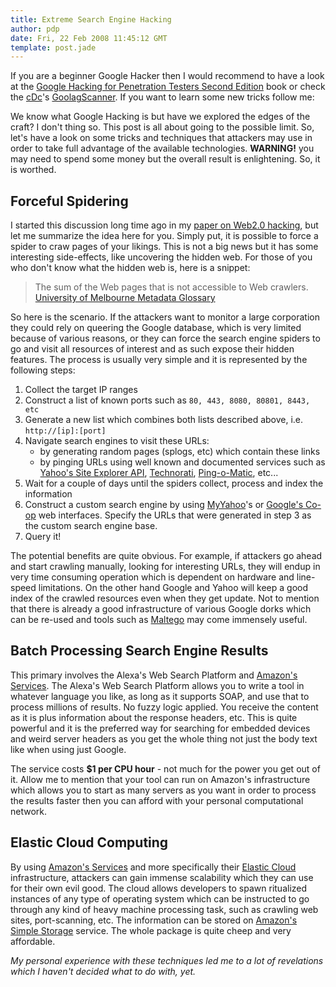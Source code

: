 ```yaml
---
title: Extreme Search Engine Hacking
author: pdp
date: Fri, 22 Feb 2008 11:45:12 GMT
template: post.jade
---
```


If you are a beginner Google Hacker then I would recommend to have a look at the [Google Hacking for Penetration Testers Second Edition](/blog/google-hacking-for-penetration-testers-second-edition/) book or check the [cDc](http://www.cultdeadcow.com/)'s [GoolagScanner](http://goolag.org/). If you want to learn some new tricks follow me:

We know what Google Hacking is but have we explored the edges of the craft? I don't thing so. This post is all about going to the possible limit. So, let's have a look on some tricks and techniques that attackers may use in order to take full advantage of the available technologies. **WARNING!** you may need to spend some money but the overall result is enlightening. So, it is worthed.

## Forceful Spidering

I started this discussion long time ago in my [paper on Web2.0 hacking](/blog/for-my-next-trick-hacking-web20), but let me summarize the idea here for you. Simply put, it is possible to force a spider to craw pages of your likings. This is not a big news but it has some interesting side-effects, like uncovering the hidden web. For those of you who don't know what the hidden web is, here is a snippet:

> The sum of the Web pages that is not accessible to Web crawlers.[ University of Melbourne Metadata Glossary](http://www.infodiv.unimelb.edu.au/metadata/glossary.html)

So here is the scenario. If the attackers want to monitor a large corporation they could rely on queering the Google database, which is very limited because of various reasons, or they can force the search engine spiders to go and visit all resources of interest and as such expose their hidden features. The process is usually very simple and it is represented by the following steps:

1. Collect the target IP ranges
2. Construct a list of known ports such as `80, 443, 8080, 80801, 8443, etc`
3. Generate a new list which combines both lists described above, i.e. `http://[ip]:[port]`
4. Navigate search engines to visit these URLs:
	* by generating random pages (splogs, etc) which contain these links
	* by pinging URLs using well known and documented services such as [Yahoo's Site Explorer API](http://developer.yahoo.com/search/siteexplorer/), [Technorati](http://technorati.com/), [Ping-o-Matic](http://pingomatic.com/), etc...
5. Wait for a couple of days until the spiders collect, process and index the information
6. Construct a custom search engine by using [MyYahoo](http://my.yahoo.com/)'s or [Google's Co-op](http://google.com/coop) web interfaces. Specify the URLs that were generated in step 3 as the custom search engine base.
7. Query it!

The potential benefits are quite obvious. For example, if attackers go ahead and start crawling manually, looking for interesting URLs, they will endup in very time consuming operation which is dependent on hardware and line-speed limitations. On the other hand Google and Yahoo will keep a good index of the crawled resources even when they get update. Not to mention that there is already a good infrastructure of various Google dorks which can be re-used and tools such as [Maltego](http://www.paterva.com/web2/Maltego/maltego.html) may come immensely useful.

## Batch Processing Search Engine Results

This primary involves the Alexa's Web Search Platform and [Amazon's Services](http://aws.amazon.com/). The Alexa's Web Search Platform allows you to write a tool in whatever language you like, as long as it supports SOAP, and use that to process millions of results. No fuzzy logic applied. You receive the content as it is plus information about the response headers, etc. This is quite powerful and it is the preferred way for searching for embedded devices and weird server headers as you get the whole thing not just the body text like when using just Google.

The service costs **$1 per CPU hour** - not much for the power you get out of it. Allow me to mention that your tool can run on Amazon's infrastructure which allows you to start as many servers as you want in order to process the results faster then you can afford with your personal computational network.

## Elastic Cloud Computing

By using [Amazon's Services](http://aws.amazon.com/) and more specifically their [Elastic Cloud](http://aws.amazon.com/ec2) infrastructure, attackers can gain immense scalability which they can use for their own evil good. The cloud allows developers to spawn ritualized instances of any type of operating system which can be instructed to go through any kind of heavy machine processing task, such as crawling web sites, port-scanning, etc. The information can be stored on [Amazon's Simple Storage](http://aws.amazon.com/s3) service. The whole package is quite cheep and very affordable.

_My personal experience with these techniques led me to a lot of revelations which I haven't decided what to do with, yet._
